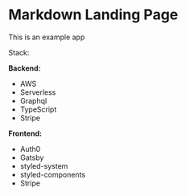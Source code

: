 # Markdown Landing Page

This is an example app 

Stack:

**Backend:**
- AWS
- Serverless
- Graphql
- TypeScript
- Stripe

**Frontend:**
- Auth0
- Gatsby
- styled-system
- styled-components
- Stripe



